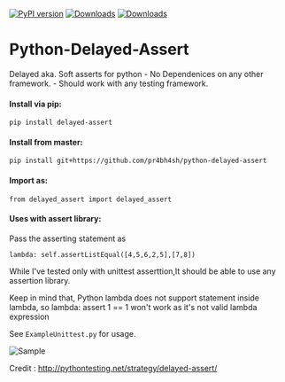 [![PyPI version](https://badge.fury.io/py/delayed-assert.svg)](https://badge.fury.io/py/delayed-assert)
[![Downloads](https://pepy.tech/badge/delayed-assert)](https://pepy.tech/project/delayed-assert)
[![Downloads](https://pepy.tech/badge/delayed-assert/month)](https://pepy.tech/project/delayed-assert)
# Python-Delayed-Assert

Delayed aka. Soft asserts for python
    - No Dependenices on any other framework.
    - Should work with any testing framework.

#### Install via pip:
    pip install delayed-assert 
    
#### Install from master:
    pip install git+https://github.com/pr4bh4sh/python-delayed-assert

#### Import as:

    from delayed_assert import delayed_assert

#### Uses with assert library:
Pass the asserting statement as

    lambda: self.assertListEqual([4,5,6,2,5],[7,8])
While I've tested only with unittest asserttion,It should be able to use any assertion library.

Keep in mind that, Python lambda does not support statement inside lambda, so
    lambda: assert 1 == 1
won't work as it's not valid lambda expression

See `ExampleUnittest.py` for usage.

![Sample](https://github.com/pr4bh4sh/python-delayed-assert/raw/colorise-output/sample.jpg)


Credit : <http://pythontesting.net/strategy/delayed-assert/>
